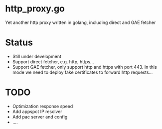 http_proxy.go
=============

Yet another http proxy written in golang, including direct and GAE fetcher


Status
=============
* Still under development
* Support direct fetcher, e.g. http, https...
* Support GAE fetcher, only support http and https with port 443. In this mode we need to deploy fake certificates to forward http requests...

TODO
=============
* Optimization response speed
* Add appspot IP resolver
* Add pac server and config
* ....
